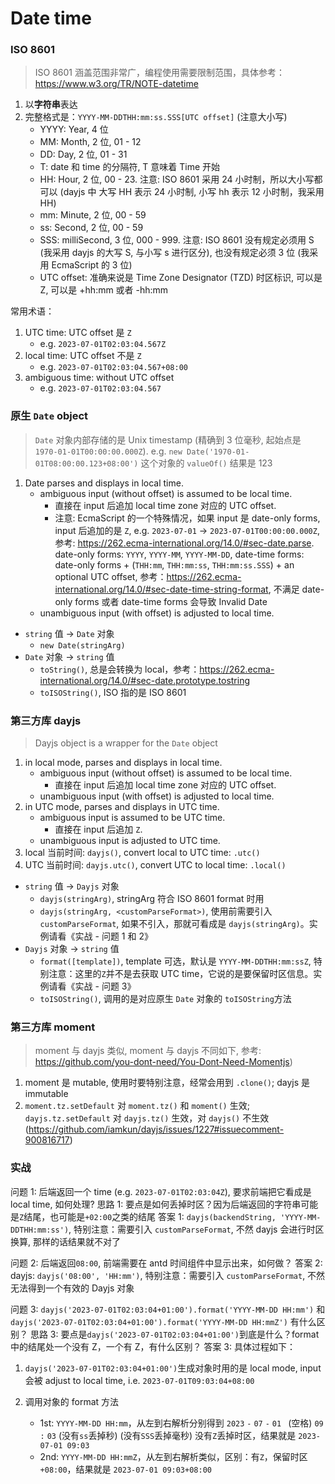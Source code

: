 # Date time

### ISO 8601

> ISO 8601 涵盖范围非常广，编程使用需要限制范围，具体参考：<https://www.w3.org/TR/NOTE-datetime>

1. 以**字符串**表达
1. 完整格式是：`YYYY-MM-DDTHH:mm:ss.SSS[UTC offset]` (注意大小写)
   - YYYY: Year, 4 位
   - MM: Month, 2 位, 01 - 12
   - DD: Day, 2 位, 01 - 31
   - T: date 和 time 的分隔符, T 意味着 Time 开始
   - HH: Hour, 2 位, 00 - 23. 注意: ISO 8601 采用 24 小时制，所以大小写都可以 (dayjs 中 大写 HH 表示 24 小时制, 小写 hh 表示 12 小时制，我采用 HH)
   - mm: Minute, 2 位, 00 - 59
   - ss: Second, 2 位, 00 - 59
   - SSS: milliSecond, 3 位, 000 - 999. 注意: ISO 8601 没有规定必须用 S (我采用 dayjs 的大写 S, 与小写 s 进行区分), 也没有规定必须 3 位 (我采用 EcmaScript 的 3 位)
   - UTC offset: 准确来说是 Time Zone Designator (TZD) 时区标识, 可以是 Z, 可以是 +hh:mm 或者 -hh:mm

常用术语：

1. UTC time: UTC offset 是 `Z`
   - e.g. `2023-07-01T02:03:04.567Z`
1. local time: UTC offset 不是 `Z`
   - e.g. `2023-07-01T02:03:04.567+08:00`
1. ambiguous time: without UTC offset
   - e.g. `2023-07-01T02:03:04.567`

### 原生 `Date` object

> `Date` 对象内部存储的是 Unix timestamp (精确到 3 位毫秒, 起始点是 `1970-01-01T00:00:00.000Z`).
> e.g. `new Date('1970-01-01T08:00:00.123+08:00')` 这个对象的 `valueOf()` 结果是 123

1. Date parses and displays in local time.
   - ambiguous input (without offset) is assumed to be local time.
     - 直接在 input 后追加 local time zone 对应的 UTC offset.
     - 注意: EcmaScript 的一个特殊情况，如果 input 是 date-only forms, input 后追加的是 `Z`, e.g. `2023-07-01` -> `2023-07-01T00:00:00.000Z`, 参考: <https://262.ecma-international.org/14.0/#sec-date.parse>. date-only forms: `YYYY`, `YYYY-MM`, `YYYY-MM-DD`, date-time forms: date-only forms + (`THH:mm`, `THH:mm:ss`, `THH:mm:ss.SSS`) + an optional UTC offset, 参考：<https://262.ecma-international.org/14.0/#sec-date-time-string-format>, 不满足 date-only forms 或者 date-time forms 会导致 Invalid Date
   - unambiguous input (with offset) is adjusted to local time.

- `string` 值 -> `Date` 对象
  - `new Date(stringArg)`
- `Date` 对象 -> `string` 值
  - `toString()`, 总是会转换为 local，参考：<https://262.ecma-international.org/14.0/#sec-date.prototype.tostring>
  - `toISOString()`, ISO 指的是 ISO 8601

### 第三方库 dayjs

> Dayjs object is a wrapper for the `Date` object

1. in local mode, parses and displays in local time.
   - ambiguous input (without offset) is assumed to be local time.
     - 直接在 input 后追加 local time zone 对应的 UTC offset.
   - unambiguous input (with offset) is adjusted to local time.
1. in UTC mode, parses and displays in UTC time.
   - ambiguous input is assumed to be UTC time.
     - 直接在 input 后追加 `Z`.
   - unambiguous input is adjusted to UTC time.
1. local 当前时间: `dayjs()`, convert local to UTC time: `.utc()`
1. UTC 当前时间: `dayjs.utc()`, convert UTC to local time: `.local()`

- `string` 值 -> `Dayjs` 对象
  - `dayjs(stringArg)`, stringArg 符合 ISO 8601 format 时用
  - `dayjs(stringArg, <customParseFormat>)`, 使用前需要引入 `customParseFormat`, 如果不引入，那就可看成是 `dayjs(stringArg)`。实例请看《实战 - 问题 1 和 2》
- `Dayjs` 对象 -> `string` 值
  - `format([template])`, template 可选，默认是 `YYYY-MM-DDTHH:mm:ssZ`, 特别注意：这里的`Z`并不是去获取 UTC time，它说的是要保留时区信息。实例请看《实战 - 问题 3》
  - `toISOString()`, 调用的是对应原生 `Date` 对象的 `toISOString`方法

### 第三方库 moment

> moment 与 dayjs 类似, moment 与 dayjs 不同如下, 参考: <https://github.com/you-dont-need/You-Dont-Need-Momentjs>)

1. moment 是 mutable, 使用时要特别注意，经常会用到 `.clone()`; dayjs 是 immutable
1. `moment.tz.setDefault` 对 `moment.tz()` 和 `moment()` 生效; `dayjs.tz.setDefault` 对 `dayjs.tz()` 生效，对 `dayjs()` 不生效 (<https://github.com/iamkun/dayjs/issues/1227#issuecomment-900816717>)

### 实战

问题 1: 后端返回一个 time (e.g. `2023-07-01T02:03:04Z`), 要求前端把它看成是 local time, 如何处理?
思路 1: 要点是如何丢掉时区？因为后端返回的字符串可能是`Z`结尾，也可能是`+02:00`之类的结尾
答案 1: `dayjs(backendString, 'YYYY-MM-DDTHH:mm:ss')`, 特别注意：需要引入 `customParseFormat`, 不然 dayjs 会进行时区换算, 那样的话结果就不对了

问题 2: 后端返回`08:00`, 前端需要在 antd 时间组件中显示出来，如何做？
答案 2: dayjs: `dayjs('08:00', 'HH:mm')`, 特别注意：需要引入 `customParseFormat`, 不然无法得到一个有效的 Dayjs 对象

问题 3: `dayjs('2023-07-01T02:03:04+01:00').format('YYYY-MM-DD HH:mm')` 和 `dayjs('2023-07-01T02:03:04+01:00').format('YYYY-MM-DD HH:mmZ')` 有什么区别？
思路 3: 要点是`dayjs('2023-07-01T02:03:04+01:00')`到底是什么？format 中的结尾处一个没有 Z，一个有 Z，有什么区别？
答案 3: 具体过程如下：

1. `dayjs('2023-07-01T02:03:04+01:00')`生成对象时用的是 local mode, input 会被 adjust to local time, i.e. `2023-07-01T09:03:04+08:00`
1. 调用对象的 format 方法

   - 1st: `YYYY-MM-DD HH:mm`，从左到右解析分别得到 `2023` `-` `07` `-` `01` ` `(空格) `09` `:` `03` (没有`ss`丢掉秒) (没有`SSS`丢掉毫秒) 没有`Z`丢掉时区，结果就是 `2023-07-01 09:03`
   - 2nd: `YYYY-MM-DD HH:mmZ`，从左到右解析类似，区别：有`Z`，保留时区`+08:00`，结果就是 `2023-07-01 09:03+08:00`
